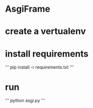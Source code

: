# AsgiFrame

# create a vertualenv

# install requirements
'''
pip install -r requirements.txt
'''
# run
'''
python asgi.py
'''
